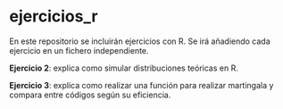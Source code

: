 # ejercicios_r
En este repositorio se incluirán ejercicios con R. Se irá añadiendo cada ejercicio en un fichero independiente.

**Ejercicio 2**: explica como simular distribuciones teóricas en R.

**Ejercicio 3**: explica como realizar una función para realizar martingala y compara entre códigos según su eficiencia.

